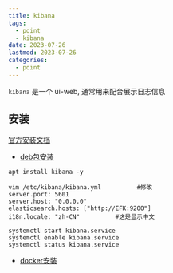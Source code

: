 ```yaml
---
title: kibana
tags:
  - point
  - kibana
date: 2023-07-26
lastmod: 2023-07-26
categories:
  - point
---
```


`kibana` 是一个 ui-web, 通常用来配合展示日志信息

## 安装

[官方安装文档]( https://www.elastic.co/guide/en/kibana/8.9/install.html)

- [deb包安装](https://www.elastic.co/guide/en/kibana/8.9/deb.html)

```shell
apt install kibana -y

vim /etc/kibana/kibana.yml			#修改
server.port: 5601
server.host: "0.0.0.0"      
elasticsearch.hosts: ["http://EFK:9200"]
i18n.locale: "zh-CN"          #这是显示中文

systemctl start kibana.service
systemctl enable kibana.service
systemctl status kibana.service
```

- [docker安装](https://www.elastic.co/guide/en/kibana/8.9/docker.html)

